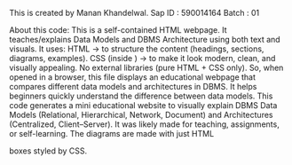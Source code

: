 This is created by Manan Khandelwal.
Sap ID : 590014164
Batch : 01

About this code:
This is a self-contained HTML webpage.
It teaches/explains Data Models and DBMS Architecture using both text and visuals.
It uses:
HTML → to structure the content (headings, sections, diagrams, examples).
CSS (inside <style>...</style>) → to make it look modern, clean, and visually appealing.
No external libraries (pure HTML + CSS only).
So, when opened in a browser, this file displays an educational webpage that compares different data models and architectures in DBMS.
It helps beginners quickly understand the difference between data models.
This code generates a mini educational website to visually explain DBMS Data Models (Relational, Hierarchical, Network, Document) and 
Architectures (Centralized, Client–Server). It was likely made for teaching, assignments, or self-learning. The diagrams are made with just HTML <div> boxes styled by CSS.
